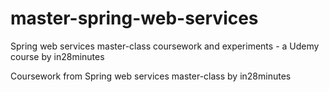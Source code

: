 # master-spring-web-services
Spring web services master-class coursework and experiments - a Udemy course by in28minutes

Coursework from Spring web services master-class by in28minutes
